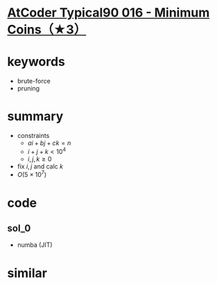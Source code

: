 # [AtCoder Typical90 016 - Minimum Coins（★3）](https://atcoder.jp/contests/typical90/tasks/typical90_p)


# keywords
- brute-force
- pruning


# summary
- constraints
  - $ai + bj + ck = n$
  - $i + j + k \lt 10^4$
  - $i, j, k \ge 0$
- fix $i, j$ and calc $k$
- $O(5\times10^7)$


# code 
## sol_0
- numba (JIT)


# similar 
